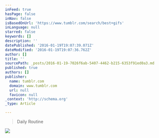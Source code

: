 ```yaml
---
inFeed: true
hasPage: false
inNav: false
isBasedOnUrl: 'https://www.tumblr.com/search/best+gifs'
inLanguage: null
starred: false
keywords: []
description: ''
datePublished: '2016-01-19T19:07:39.071Z'
dateModified: '2016-01-19T19:07:36.762Z'
author: []
title: ''
sourcePath: _posts/2016-01-19-7026f6ab-5407-4462-b215-6353f91ed0a3.md
published: true
authors: []
publisher:
  name: tumblr.com
  domain: www.tumblr.com
  url: null
  favicon: null
_context: 'http://schema.org'
_type: Article

---
```

> Daily Routine

![](https://s3-us-west-2.amazonaws.com/the-grid-img/p/a18c70cfa603522cb96e3b80e13dcd7a90ffa87b.gif)